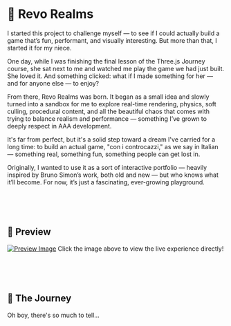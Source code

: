# 🪩 Revo Realms

I started this project to challenge myself — to see if I could actually build a game that’s fun, performant, and visually interesting. But more than that, I started it for my niece.

One day, while I was finishing the final lesson of the Three.js Journey course, she sat next to me and watched me play the game we had just built. She loved it. And something clicked: what if I made something for her — and for anyone else — to enjoy?

From there, Revo Realms was born. It began as a small idea and slowly turned into a sandbox for me to explore real-time rendering, physics, soft culling, procedural content, and all the beautiful chaos that comes with trying to balance realism and performance — something I’ve grown to deeply respect in AAA development.

It's far from perfect, but it's a solid step toward a dream I've carried for a long time: to build an actual game, "con i controcazzi," as we say in Italian — something real, something fun, something people can get lost in.

Originally, I wanted to use it as a sort of interactive portfolio — heavily inspired by Bruno Simon’s work, both old and new — but who knows what it’ll become. For now, it’s just a fascinating, ever-growing playground.

<br />
<br />
<br />

## 🌅 Preview

[![Preview Image](/public/docs-preview.png)](https://alezen9.github.io/revo-realms/)
Click the image above to view the live experience directly!

<br />
<br />
<br />

## 🚀 The Journey

Oh boy, there's so much to tell...
